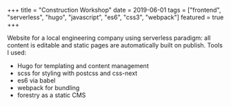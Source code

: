 +++
title = "Construction Workshop"
date = 2019-06-01
tags = ["frontend", "serverless", "hugo", "javascript", "es6", "css3", "webpack"]
featured = true
+++

Website for a local engineering company using serverless paradigm: all content is editable and static pages are automatically built on publish. Tools I used: 

- Hugo for templating and content management
- scss for styling with postcss and css-next
- es6 via babel
- webpack for bundling
- forestry as a static CMS
